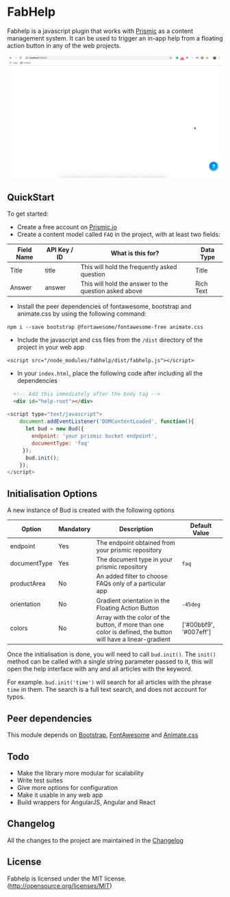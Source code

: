 # FabHelp

Fabhelp is a javascript plugin that works with [Prismic](https://prismic.io) as a content management system. It can be used to trigger an in-app help from a floating action button in any of the web projects.

![alt text](https://github.com/abbasdawood/FabHelp/blob/master/recording.gif "How it works")

## QuickStart
To get started:
- Create a free account on [Prismic.io](https://prismic.io)
- Create a content model called `FAQ` in the project, with at least two fields:

Field Name | API Key / ID | What is this for? | Data Type
------------|--------------|---------------------|-----------
Title| title| This will hold the frequently asked question | Title
Answer| answer| This will hold the answer to the question asked above | Rich Text

- Install the peer dependencies of fontawesome, bootstrap and animate.css by using the following command:
```
npm i --save bootstrap @fortawesome/fontawesome-free animate.css
```
- Include the javascript and css files from the `/dist` directory of the project in your web app
```
<script src="/node_modules/fabhelp/dist/fabhelp.js"></script>
```
- In your `index.html`, place the following code after including all the dependencies
```html
  <!-- Add this immediately after the body tag -->
  <div id="help-root"></div> 
```
```javascript
<script type="text/javascript">
    document.addEventListener('DOMContentLoaded', function(){
      let bud = new Bud({
        endpoint: 'your prismic bucket endpoint',
        documentType: 'faq'
     });
      bud.init();
    });
</script>
```

## Initialisation Options
A new instance of Bud is created with the following options

Option | Mandatory | Description | Default Value
----|----|----|----
endpoint|Yes|The endpoint obtained from your prismic repository|
documentType|Yes|The document type in your prismic repository|`faq`
productArea|No|An added filter to choose FAQs only of a particular app|
orientation|No|Gradient orientation in the Floating Action Button| `-45deg`
colors|No|Array with the color of the button, if more than one color is defined, the button will have a linear-gradient|['#00bbf9', '#007eff']

Once the initialisation is done, you will need to call `bud.init()`. The `init()` method can be called with a single string parameter passed to it, this will open the help interface with any and all articles with the keyword.

For example. `bud.init('time')` will search for all articles with the phrase `time` in them. The search is a full text search, and does not account for typos.


## Peer dependencies
This module depends on [Bootstrap](https://getbootstrap.com/), [FontAwesome](https://fontawesome.com) and [Animate.css](https://daneden.github.io/animate.css/)

## Todo
- Make the library more modular for scalability
- Write test suites
- Give more options for configuration
- Make it usable in any web app
- Build wrappers for AngularJS, Angular and React

## Changelog
All the changes to the project are maintained in the [Changelog](CHANGELOG.md)

## License
Fabhelp is licensed under the MIT license. (http://opensource.org/licenses/MIT)

